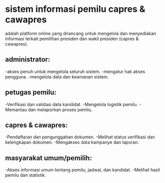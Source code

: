 # sistem informasi pemilu capres & cawapres
adalah platform online yang dirancang untuk mengelola dan menyediakan informasi terkait pemilihan presiden dan wakil presiden (capres & cawapres).

## administrator:
-akses penuh untuk mengelola seluruh sistem.
-mengatur hak akses pengguna.
-mengelola data dan keamanan sistem.

## petugas pemilu:
-Verifikasi dan validasi data kandidat.
-Mengelola logistik pemilu.
-Memantau dan melaporkan proses pemilu.

## capres & cawapres:
-Pendaftaran dan pengunggahan dokumen.
-Melihat status verifikasi dan kelengkapan dokumen.
-Mengakses data kampanye dan laporan.

## masyarakat umum/pemilih:
-Akses informasi umum tentang pemilu, jadwal, dan kandidat.
-Melihat hasil pemilu dan statistik.